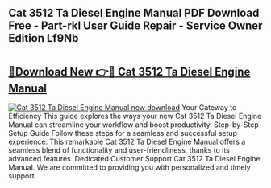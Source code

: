 ## Cat 3512 Ta Diesel Engine Manual PDF Download Free - Part-rkI User Guide Repair - Service Owner Edition Lf9Nb

# <h2><a href="http://bc50418.oget.top/?id=Cat+3512+Ta+Diesel+Engine+Manual">🔗Download New 👉🔴 Cat 3512 Ta Diesel Engine Manual</a></h2>

[![Cat 3512 Ta Diesel Engine Manual new download](https://i.imgur.com/5g1atiW.png)](http://bc50418.oget.top/?id=Cat+3512+Ta+Diesel+Engine+Manual)
Your Gateway to Efficiency This guide explores the ways your new Cat 3512 Ta Diesel Engine Manual can streamline your workflow and boost productivity. Step-by-Step Setup Guide Follow these steps for a seamless and successful setup experience. This remarkable Cat 3512 Ta Diesel Engine Manual offers a seamless blend of functionality and user-friendliness, thanks to its advanced features. Dedicated Customer Support Cat 3512 Ta Diesel Engine Manual. We are committed to providing you with personalized and timely support.
